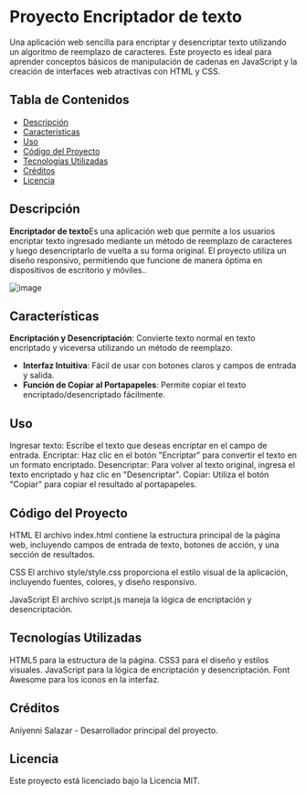 # Proyecto Encriptador de texto
Una aplicación web sencilla para encriptar y desencriptar texto utilizando un algoritmo de reemplazo de caracteres. Este proyecto es ideal para aprender conceptos básicos de manipulación de cadenas en JavaScript y la creación de interfaces web atractivas con HTML y CSS.

## Tabla de Contenidos

- [Descripción](#descripción)
- [Características](#características)
- [Uso](#uso)
- [Código del Proyecto](#código-del-proyecto)
- [Tecnologías Utilizadas](#tecnologías-utilizadas)
- [Créditos](#créditos)
- [Licencia](#licencia)

## Descripción

**Encriptador de texto**Es una aplicación web que permite a los usuarios encriptar texto ingresado mediante un método de reemplazo de caracteres y luego desencriptarlo de vuelta a su forma original. El proyecto utiliza un diseño responsivo, permitiendo que funcione de manera óptima en dispositivos de escritorio y móviles..

![image](https://github.com/user-attachments/assets/bac156f1-0481-4790-9569-2641257115c7)

## Características

**Encriptación y Desencriptación**: Convierte texto normal en texto encriptado y viceversa utilizando un método de reemplazo.
- **Interfaz Intuitiva**: Fácil de usar con botones claros y campos de entrada y salida.
- **Función de Copiar al Portapapeles**: Permite copiar el texto encriptado/desencriptado fácilmente.
## Uso
Ingresar texto: Escribe el texto que deseas encriptar en el campo de entrada.
Encriptar: Haz clic en el botón "Encriptar" para convertir el texto en un formato encriptado.
Desencriptar: Para volver al texto original, ingresa el texto encriptado y haz clic en "Desencriptar".
Copiar: Utiliza el botón "Copiar" para copiar el resultado al portapapeles.


## Código del Proyecto
HTML
El archivo index.html contiene la estructura principal de la página web, incluyendo campos de entrada de texto, botones de acción, y una sección de resultados.

CSS
El archivo style/style.css proporciona el estilo visual de la aplicación, incluyendo fuentes, colores, y diseño responsivo.

JavaScript
El archivo script.js maneja la lógica de encriptación y desencriptación.

## Tecnologías Utilizadas
HTML5 para la estructura de la página.
CSS3 para el diseño y estilos visuales.
JavaScript para la lógica de encriptación y desencriptación.
Font Awesome para los iconos en la interfaz.

## Créditos
Aniyenni Salazar - Desarrollador principal del proyecto.

## Licencia
Este proyecto está licenciado bajo la Licencia MIT.
















   
